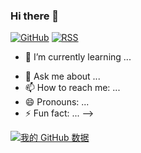 ### Hi there 👋

[![GitHub](https://img.shields.io/badge/dynamic/json?logo=github&label=GitHub&labelColor=495867&color=495867&query=%24.data.totalSubs&url=https%3A%2F%2Fapi.spencerwoo.com%2Fsubstats%2F%3Fsource%3Dgithub%26queryKey%3Dhayschan&style=flat-square)](https://github.com/qxxiao)
[![RSS](https://img.shields.io/badge/dynamic/json?logo=rss&logoColor=white&label=RSS&labelColor=95B8D1&color=95B8D1&query=%24.data.totalSubs&url=https%3A%2F%2Fapi.spencerwoo.com%2Fsubstats%2F%3Fsource%3Dfeedly%257Cinoreader%257CfeedsPub%26queryKey%3Dhttps://haysc.tech/feed.xml&style=flat-square)](https://haysc.tech/)

<!-- - 🔭 I’m currently working on ... -->
- 🌱 I’m currently learning ...
<!-- - 👯 I’m looking to collaborate on ... -->
<!-- - 🤔 I’m looking for help with ... -->
- 💬 Ask me about ...
- 📫 How to reach me: ...
- 😄 Pronouns: ...
- ⚡ Fun fact: ...
-->

[![我的 GitHub 数据](https://github-readme-stats.vercel.app/api?username=qxxiao)](https://github.com/qxxiao/)
